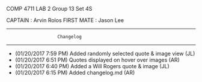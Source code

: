COMP 4711 
LAB 2 
Group 13 
Set 4S 
 
CAPTAIN 	: Arvin Rolos
FIRST MATE	: Jason Lee

********************************************************
                       Changelog
********************************************************
- (01/20/2017 7:59 PM) Added randomly selected quote & image view (JL)
- (01/20/2017 6:51 PM) Quotes displayed on hover over images (AR)
- (01/20/2017 6:40 PM) Added a Will Rogers quote & image (JL)
- (01/20/2017 6:15 PM) Added changelog.md (AR)